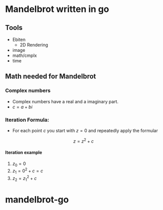 # Mandelbrot written in go

## Tools

- Ebiten
    - 2D Rendering
- image
- math/cmplx
- time

## Math needed for Mandelbrot

### Complex numbers

- Complex numbers have a real and a imaginary part.
- $c = a + bi$

### Iteration Formula:

- For each point $c$ you start with $z = 0$ and repeatedly apply the formular

$$
z = z^2 + c
$$

#### Iteration example

1. $z_0 = 0$
2. $z_1 = 0^2 + c = c$
3. $z_2 = z_1^2 + c$
# mandelbrot-go
